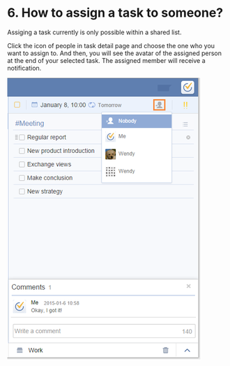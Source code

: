 # 6. How to assign a task to someone?
Assiging a task currently is only possible within a shared list.

Click the icon of people in task detail page and choose the one who you want to assign to. And then, you will see the avatar of the assigned person at the end of your selected task. The assigned member will receive a notification.

![](../images/image1.14.6W.png)
